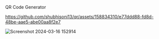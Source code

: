  QR Code Generator



https://github.com/shubhisoni13/qr/assets/158834310/e77ddd88-fd8d-48be-aae5-abe00aa8f2e7

 ![Screenshot 2024-03-16 152914](https://github.com/shubhisoni13/qr/assets/158834310/1f155b5e-457e-46d3-83fc-f07a3930352d)

